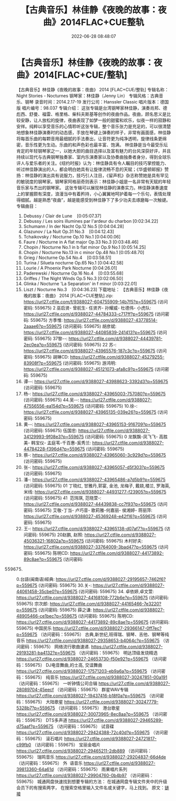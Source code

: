 ﻿---
title: 【古典音乐】林佳静《夜晚的故事：夜曲》2014FLAC+CUE整轨
date: 2022-06-28 08:48:07
categories: 古典音乐、新世纪、纯音雅乐
tags: 纯音雅乐
---
# 【古典音乐】林佳静《夜晚的故事：夜曲》2014[FLAC+CUE/整轨]

【古典音乐】林佳静《夜晚的故事：夜曲》 2014
[FLAC+CUE/整轨]
专辑名称：Night Stories -
Nocturnes
钢琴家：林佳静（Jenny Lin）
专辑风格：古典音乐、钢琴
录音时间：2014.2.17-19
发行公司：Hanssler
Classic
唱片版本：德国版
唱片编号：98.037
专辑介绍：
这张专辑是台湾钢琴家林佳静，演奏肖邦、德彪西、舒曼、福雷、格里格、柴科夫斯基等创作的夜曲作品。夜曲，顾名思义是比较安静，让人放松的旋律，夜曲表现了如梦一般的甜蜜和欢乐，似夜一样的寂静和安祥。纯粹以享受音乐的心情聆听这张专辑，整个音乐张力是充足的，可以很清楚地想象林佳静演奏时的动态感，手放在琴键上弹奏的样子，非常有画面感，林佳静将每首乐曲的每颗音用最细腻的手法奏出，让音符更为纯净透明，旋律线条更绵密，音乐性更为生动。乐曲的和声色彩也最丰富、饱满。
林佳静是当今最受乐坛肯定的年轻钢琴家之一，以她大胆的曲目选择以及富有魅力的台风深获好评，并且持续以现代与古典钢琴独奏家、室内乐演奏家以及协奏曲独奏者身分，得到全球乐评人与爱乐者的关注。《纽约时报》认为：林佳静具有令人瞩目的技巧掌控能力、
听过林佳静演出的人，都会明白她具有让旋律流畅不息的天赋；《华盛顿邮报》赞扬：林佳静的演出具有说服力，技巧引人注目，《留声机》杂志称赞她是具有罕见的敏锐度的钢琴家。钢琴家阿格丽奇则表示：林佳静小姐是一名非常有天赋的年轻音乐家与杰出的钢琴家。
这张专辑可以展现林佳静的演奏实力。林佳静演奏速度上的掌握颇有深度，浪漫当中有着矜持，小心翼翼地呵护着每一个乐句，表情处理得细腻。越是熟悉“夜曲”，越是能感受到林佳静下了多少功夫去琢磨每一次触键。
专辑曲目：
01. Debussy / Clair de
Lune    [0:05:07.37]
02. Debussy / Les soirs
illumines par l'ardeur du charbon
[0:02:34.22]
03. Schumann / In der Nacht
Op.12 No.5
[0:04:04.28]
04. Glazunov / La Nuit Op.31
No.3    [0:04:12.43]
05. Tchaikovsky / Nocturne
Op.10 No.1
[0:04:00.06]
06. Faure / Nocturne in A flat
major Op.33 No.3
[0:03:48.46]
07. Chopin / Nocturne No.1 in b
flat minor Op.9 No.1
[0:05:14.25]
08. Chopin / Nocturne No.13 in
c minor Op.48 No.1
[0:05:48.70]
09. Grieg / Nocturne Op.54
No.4    [0:03:58.51]
10. Turina / Silueta nocturne
Op.65 No.1
[0:04:42.58]
11. Lourie / A Phoenix Park
Nocturne
[0:04:26.01]
12. Paderewski / Nocturne Op.16
No.4    [0:03:55.68]
13. Griffes / The Night Winds
Op.5 No.3
[0:02:06.50]
14. Glinka / Nocturne 'La
Separation' in f minor
[0:03:22.01]
15. Liszt / Nocturne
No.3    [0:04:36.23]
下载地址：
【古典音乐】林佳静《夜晚的故事：夜曲》 2014 [FLAC+CUE整轨].zip: https://url27.ctfile.com/f/9388027-604755909-14b7f5?p=559675
(访问密码: 559675)
2 巫启贤- 曾航生- 任贤齐- 孙耀威- 杜德伟- 小虎队: https://url27.ctfile.com/d/9388027-44784333-c717ff?p=559675
(访问密码: 559675)
方季惟: https://url27.ctfile.com/d/9388027-43778514-2aaae6?p=559675
(访问密码: 559675)
胡彦斌: https://url27.ctfile.com/d/9388027-44085839-241413?p=559675
(访问密码: 559675)
37黎--: https://url27.ctfile.com/d/9388027-44439781-2ec0ea?p=559675
(访问密码: 559675)
22 苏-: https://url27.ctfile.com/d/9388027-43965576-187c3c?p=559675
(访问密码: 559675)
胡琳CD: https://url27.ctfile.com/d/9388027-45279255-83908f?p=559675
(访问密码: 559675)
游鸿明: https://url27.ctfile.com/d/9388027-45121073-afa8c9?p=559675
(访问密码: 559675)
24. 谭--: https://url27.ctfile.com/d/9388027-43988623-3392d3?p=559675
(访问密码: 559675)
06. 杨-: https://url27.ctfile.com/d/9388027-43965003-757080?p=559675
(访问密码: 559675)
44.吴--: https://url27.ctfile.com/d/9388027-47556556-ea154d?p=559675
(访问密码: 559675)
10.徐-: https://url27.ctfile.com/d/9388027-43965135-039e26?p=559675
(访问密码: 559675)
15. 黄--: https://url27.ctfile.com/d/9388027-43965153-916709?p=559675
(访问密码: 559675)
伍国忠: https://url27.ctfile.com/d/9388027-34129993-9f08e3?p=559675
(访问密码: 559675)
0 龙飘飘-凤飞飞- 高胜美- 韩宝仪-
孟庭苇-千百惠-奚秀兰: https://url27.ctfile.com/d/9388027-44784228-f396d4?p=559675
(访问密码: 559675)
07. 蔡-: https://url27.ctfile.com/d/9388027-43965060-3c929d?p=559675
(访问密码: 559675)
03. 张-: https://url27.ctfile.com/d/9388027-43965057-d5f303?p=559675
(访问密码: 559675)
20. 潘-: https://url27.ctfile.com/d/9388027-43965486-a7d5b9?p=559675
(访问密码: 559675)
01 丁晓红, 甘雅丹,郭宴, 金池, 龙梅子, 戴娆,楼兰, 罗海英,米线: https://url27.ctfile.com/d/9388027-44931277-f23905?p=559675
(访问密码: 559675)
41  范玮琪, 范晓萱-: https://url27.ctfile.com/d/9388027-44439838-cc7f93?p=559675
(访问密码: 559675)
艾敬-丁当- 卢巧音- 歌莉雅-何嘉丽- 侯湘婷- 蒋丽萍: https://url27.ctfile.com/d/9388027-45369248-e42f16?p=559675
(访问密码: 559675)
11. 王-: https://url27.ctfile.com/d/9388027-43965138-d07af7?p=559675
(访问密码: 559675)
20赵鹏, 赵照: https://url27.ctfile.com/d/9388027-45036321-16802a?p=559675
(访问密码: 559675)
木村好夫: https://url27.ctfile.com/d/9388027-33764009-3bad47?p=559675
(访问密码: 559675)
陈明CD:
https://url27.ctfile.com/d/9388027-44173892-89c8ae?p=559675
(访问密码:
559675)
0.台語(闽南语)經典: https://url27.ctfile.com/d/9388027-29195657-7462f6?p=559675
(访问密码: 559675)
30.关-: https://url27.ctfile.com/d/9388027-44061458-35cbe0?p=559675
(访问密码: 559675)
34. 卓依婷,卓文萱: https://url27.ctfile.com/d/9388027-44168108-772b6e?p=559675
(访问密码: 559675)
宗次郎: https://url27.ctfile.com/d/9388027-44165466-7e3220?p=559675
(访问密码: 559675)
薛之谦: https://url27.ctfile.com/d/9388027-48905466-ce1bec?p=559675
(访问密码: 559675)
陈明CD: https://url27.ctfile.com/d/9388027-44173892-89c8ae?p=559675
(访问密码: 559675)
中国民乐
https://url27.ctfile.com/d/9388027-29366147-0ff7ec?p=559675
（访问密码：559675）
古典,新世纪,班得瑞、钢琴、吉他、钢琴等纯音乐
https://url27.ctfile.com/d/9388027-29358653-b4064c?p=559675
（访问密码：559675）
网络流行歌曲速递.
https://url27.ctfile.com/d/9388027-29193281-ba4132?p=559675
（访问密码：559675）
明达顶级发烧精选
https://url27.ctfile.com/d/9388027-24653730-f50e92?p=559675
（访问密码：559675）
DJ电音舞曲,的士高, 交谊舞曲
https://url27.ctfile.com/d/9388027-17571203-eb9a6a?p=559675
（访问密码：559675）
纯音乐
https://url27.ctfile.com/d/9388027-30247851-00a191
（访问密码：559675）
一听钟情公司合辑
https://url27.ctfile.com/d/9388027-28089704-45eecf
（访问密码：559675）
群星WAV专辑
https://url27.ctfile.com/d/9388027-19437416-b18f0a?p=559675
（访问密码：559675）
大陆歌星
https://url27.ctfile.com/d/9388027-30247779-5328b7?p=559675
（访问密码：559675）
港台歌星
https://url27.ctfile.com/d/9388027-30073965-8ec8aa?p=559675
（访问密码：559675）
DTS多声道
https://url27.ctfile.com/d/9388027-29465289-d75aaf?p=559675
（访问密码：559675）
试音碟
https://url27.ctfile.com/d/9388027-29424388-72c40d?p=559675
（访问密码：559675）
滚石唱片
https://url27.ctfile.com/d/9388027-24721817-c99fb0
（访问密码：559675）
宝丽金唱片
https://url27.ctfile.com/d/9388027-29465211-2db889
（访问密码：559675）
瑞鸣音乐
https://url27.ctfile.com/d/9388027-29204837-66d4de
（访问密码：559675）
外  语音乐
https://url27.ctfile.com/d/9388027-39813360-64a61d
（访问密码：559675）
雨果唱片系列
https://url27.ctfile.com/d/9388027-29904760-0b4b97
（访问密码：559675）
城通网盘快速找到想要专辑的方法：
在城通网盘专辑文件夹中的升级会员下的有搜索两字，
在搜索空格里输入文件名或关键字，马上找到。
原文：[链接](https://blog.sina.com.cn/s/blog_1647c7e7601030y0v.html)
